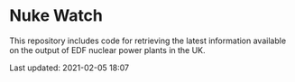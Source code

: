 # Nuke Watch

This repository includes code for retrieving the latest information available on the output of EDF nuclear power plants in the UK.

Last updated: 2021-02-05 18:07